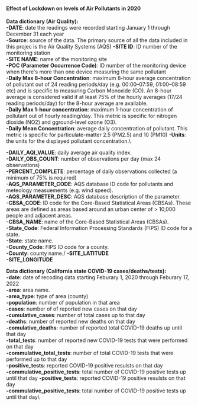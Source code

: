 #### Effect of Lockdown on levels of Air Pollutants in 2020


**Data dictionary (Air Quality):**\
**-DATE**: date the readings were recorded starting January 1 through December 31 each year\
**-Source**: source of the data. The primary source of all the data included in this projec is the Air Quality Systems (AQS)
**-SITE ID**: ID number of the monitoring station\
**-SITE NAME**: name of the monitoring site\
**-POC (Parameter Occurrence Code)**: ID number of the monitoring device when there's more than one device measuring the same pollutant\
**-Daily Max 8-hour Concentration**: maximum 8-hour average concentration of pollutant out of 24 reading periods/day (e.g. 00:00–07:59, 01:00–08:59 etc) and is specific to measuring Carbon Monoxide (CO). An 8-hour average is considered valid if at least 75% of the hourly averages (17/24 reading periods/day) for the 8-hour average are available.\
**-Daily Max 1-hour concentration**: maximum 1-hour concentration of pollutant out of hourly reading/day. This metric is specific for nitrogen dioxide (NO2) and gground-level ozone (O3).\
**-Daily Mean Concentration**: average daily concentration of pollutant. This metric is specific for particulate-matter 2.5 (PM2.5) and 10 (PM10)
**-Units**: the units for the displayed pollutant concentration.\

**-DAILY_AQI_VALUE**: daily average air quality index.\
**-DAILY_OBS_COUNT**: number of observations per day (max 24 observations)\
**-PERCENT_COMPLETE**: percentage of daily observations collected (a minimum of 75% is required)\
**-AQS_PARAMETER_CODE**: AQS database ID code for pollutants and meteology measuements (e.g. wind speed).\
**-AQS_PARAMETER_DESC**: AQS database description of the parameter.\
**-CBSA_CODE**: ID code for the Core-Based Statistical Areas (CBSAs). These areas are defined as areas based around an urban center of > 10,000 people and adjacent areas.\
**-CBSA_NAME**: name of the Core-Based Statistical Areas (CBSAs).\
**-State_Code**: Federal Information Processing Standards (FIPS) ID code for a state.\
**-State**: state name.\
**-County_Code**: FIPS ID code for a county.\
**-County**: county name./
**-SITE_LATITUDE**\
**-SITE_LONGITUDE**


**Data dictionary (California state COVID-19 cases/deaths/tests):**\
**-date**: date of recoding data starting Feburary 1, 2020 through Feburary 17, 2022\
**-area**: area name.\
**-area_type**: type of area (county)\
**-population**: number of population in that area\
**-cases**:  number of of reported new cases on that day\
**-cumulative_cases**: number of total cases up to that day\
**-deaths**: number of reported new deaths on that day\
**-comulative_deaths**: number of reported total COVID-19 deaths up until that day\
**-total_tests**: number of reported new COVID-19 tests that were performed on that day\
**-commulative_total_tests**: number of total COVID-19 tests that were performed up to that day\
**-positive_tests**: reported COVID-19 positive resulsts on that day\
**-commulative_positive_tests**: total number of COVID-19 positive tests up until that day
**-positive_tests**: reported COVID-19 positive resulsts on that day\
**-commulative_positive_tests**: total number of COVID-19 positive tests up until that day\

